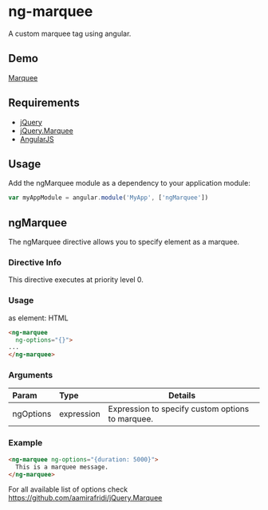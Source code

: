 # ng-marquee
A custom marquee tag using angular.

## Demo
[Marquee](http://htmlpreview.github.io/?https://github.com/dimpu/ng-marquee/blob/master/example/index.html)  

## Requirements
* [jQuery](http://jquery.com/)
* [jQuery.Marquee](https://github.com/aamirafridi/jQuery.Marquee)  
* [AngularJS](https://angularjs.org/)  

## Usage
Add the ngMarquee module as a dependency to your application module:
```JavaScript
var myAppModule = angular.module('MyApp', ['ngMarquee'])
```

## ngMarquee
The ngMarquee directive allows you to specify element as a marquee.

### Directive Info
This directive executes at priority level 0.

### Usage
as element:
HTML
```HTML
<ng-marquee
  ng-options="{}">
...
</ng-marquee>
```
### Arguments
| Param | Type | Details |
|:-----|:-------|-------|
|ngOptions   |expression     |Expression to specify custom options to marquee.    |

### Example
```HTML
<ng-marquee ng-options="{duration: 5000}">
  This is a marquee message.
</ng-marquee>
```
For all available list of options check https://github.com/aamirafridi/jQuery.Marquee
